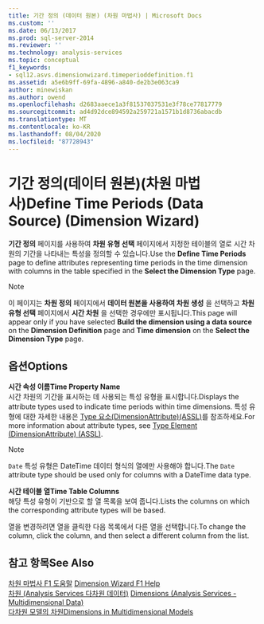 ```yaml
---
title: 기간 정의 (데이터 원본) (차원 마법사) | Microsoft Docs
ms.custom: ''
ms.date: 06/13/2017
ms.prod: sql-server-2014
ms.reviewer: ''
ms.technology: analysis-services
ms.topic: conceptual
f1_keywords:
- sql12.asvs.dimensionwizard.timeperioddefinition.f1
ms.assetid: a5e6b9ff-69fa-4896-a840-de2b3e063ca9
author: minewiskan
ms.author: owend
ms.openlocfilehash: d2683aaece1a3f81537037531e3f78ce77817779
ms.sourcegitcommit: ad4d92dce894592a259721a1571b1d8736abacdb
ms.translationtype: MT
ms.contentlocale: ko-KR
ms.lasthandoff: 08/04/2020
ms.locfileid: "87728943"
---
```

# <a name="define-time-periods-data-source-dimension-wizard"></a><span data-ttu-id="3d87c-102">기간 정의(데이터 원본)(차원 마법사)</span><span class="sxs-lookup"><span data-stu-id="3d87c-102">Define Time Periods (Data Source) (Dimension Wizard)</span></span>
  <span data-ttu-id="3d87c-103">**기간 정의** 페이지를 사용하여 **차원 유형 선택** 페이지에서 지정한 테이블의 열로 시간 차원의 기간을 나타내는 특성을 정의할 수 있습니다.</span><span class="sxs-lookup"><span data-stu-id="3d87c-103">Use the **Define Time Periods** page to define attributes representing time periods in the time dimension with columns in the table specified in the **Select the Dimension Type** page.</span></span>  
  
> [!NOTE]  
>  <span data-ttu-id="3d87c-104"> 이 페이지는 **차원 정의** 페이지에서 **데이터 원본을 사용하여 차원 생성** 을 선택하고 **차원 유형 선택** 페이지에서 **시간 차원** 을 선택한 경우에만 표시됩니다.</span><span class="sxs-lookup"><span data-stu-id="3d87c-104">This page will appear only if you have selected **Build the dimension using a data source** on the **Dimension Definition** page and **Time dimension** on the **Select the Dimension Type** page.</span></span>  
  
## <a name="options"></a><span data-ttu-id="3d87c-105">옵션</span><span class="sxs-lookup"><span data-stu-id="3d87c-105">Options</span></span>  
 <span data-ttu-id="3d87c-106">**시간 속성 이름**</span><span class="sxs-lookup"><span data-stu-id="3d87c-106">**Time Property Name**</span></span>  
 <span data-ttu-id="3d87c-107">시간 차원의 기간을 표시하는 데 사용되는 특성 유형을 표시합니다.</span><span class="sxs-lookup"><span data-stu-id="3d87c-107">Displays the attribute types used to indicate time periods within time dimensions.</span></span> <span data-ttu-id="3d87c-108">특성 유형에 대한 자세한 내용은 [Type 요소&#40;DimensionAttribute&#41;&#40;ASSL&#41;](https://docs.microsoft.com/bi-reference/assl/properties/type-element-dimensionattribute-assl)를 참조하세요.</span><span class="sxs-lookup"><span data-stu-id="3d87c-108">For more information about attribute types, see [Type Element &#40;DimensionAttribute&#41; &#40;ASSL&#41;](https://docs.microsoft.com/bi-reference/assl/properties/type-element-dimensionattribute-assl).</span></span>  
  
> [!NOTE]  
>  <span data-ttu-id="3d87c-109">`Date` 특성 유형은 DateTime 데이터 형식의 열에만 사용해야 합니다.</span><span class="sxs-lookup"><span data-stu-id="3d87c-109">The `Date` attribute type should be used only for columns with a DateTime data type.</span></span>  
  
 <span data-ttu-id="3d87c-110">**시간 테이블 열**</span><span class="sxs-lookup"><span data-stu-id="3d87c-110">**Time Table Columns**</span></span>  
 <span data-ttu-id="3d87c-111">해당 특성 유형이 기반으로 할 열 목록을 보여 줍니다.</span><span class="sxs-lookup"><span data-stu-id="3d87c-111">Lists the columns on which the corresponding attribute types will be based.</span></span>  
  
 <span data-ttu-id="3d87c-112">열을 변경하려면 열을 클릭한 다음 목록에서 다른 열을 선택합니다.</span><span class="sxs-lookup"><span data-stu-id="3d87c-112">To change the column, click the column, and then select a different column from the list.</span></span>  
  
## <a name="see-also"></a><span data-ttu-id="3d87c-113">참고 항목</span><span class="sxs-lookup"><span data-stu-id="3d87c-113">See Also</span></span>  
 <span data-ttu-id="3d87c-114">[차원 마법사 F1 도움말](dimension-wizard-f1-help.md) </span><span class="sxs-lookup"><span data-stu-id="3d87c-114">[Dimension Wizard F1 Help](dimension-wizard-f1-help.md) </span></span>  
 <span data-ttu-id="3d87c-115">[차원 &#40;Analysis Services 다차원 데이터&#41;](multidimensional-models-olap-logical-dimension-objects/dimensions-analysis-services-multidimensional-data.md) </span><span class="sxs-lookup"><span data-stu-id="3d87c-115">[Dimensions &#40;Analysis Services - Multidimensional Data&#41;](multidimensional-models-olap-logical-dimension-objects/dimensions-analysis-services-multidimensional-data.md) </span></span>  
 [<span data-ttu-id="3d87c-116">다차원 모델의 차원</span><span class="sxs-lookup"><span data-stu-id="3d87c-116">Dimensions in Multidimensional Models</span></span>](multidimensional-models/dimensions-in-multidimensional-models.md)  
  
  
